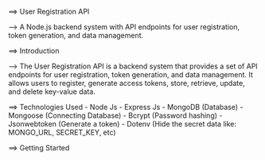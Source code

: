 ==> User Registration API

--> A Node.js backend system with API endpoints for user registration, token generation, and data management.

==> Introduction

--> The User Registration API is a backend system that provides a set of API endpoints for user registration,
token generation, and data management. It allows users to register, generate access tokens, store, retrieve,
update, and delete key-value data.

==> Technologies Used - Node Js - Express Js - MongoDB (Database) - Mongoose (Connecting Database) - Bcrypt (Password hashing) - Jsonwebtoken (Generate a token) - Dotenv (Hide the secret data like: MONGO_URL, SECRET_KEY, etc)

==> Getting Started
